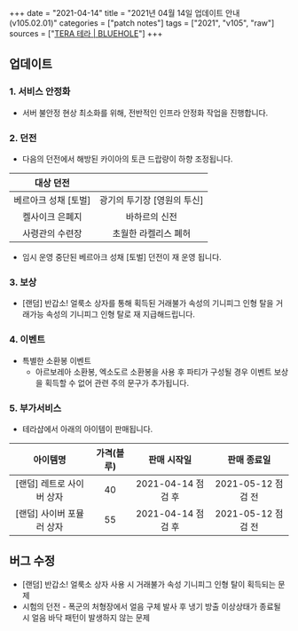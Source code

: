 +++
date = "2021-04-14"
title = "2021년 04월 14일 업데이트 안내 (v105.02.01)"
categories = ["patch notes"]
tags = ["2021", "v105", "raw"]
sources = ["[TERA 테라 | BLUEHOLE](https://playtera.co.kr/news/updates/270)"]
+++

## 업데이트

### 1. 서비스 안정화
- 서버 불안정 현상 최소화를 위해, 전반적인 인프라 안정화 작업을 진행합니다.

### 2. 던전
- 다음의 던전에서 해방된 카이아의 토큰 드랍량이 하향 조정됩니다.

| 대상 던전 ||
| :-: | :-: |
| 베르아크 성채 [토벌] | 광기의 투기장 [영원의 투신] |
| 켈사이크 은폐지 | 바하르의 신전 |
| 사령관의 수련장 | 초월한 라켈리스 폐허 |

- 임시 운영 중단된 베르아크 성채 [토벌] 던전이 재 운영 됩니다.
 
### 3. 보상
- [랜덤] 반갑소! 얼룩소 상자를 통해 획득된 거래불가 속성의 기니피그 인형 탈을 거래가능 속성의 기니피그 인형 탈로 재 지급해드립니다.
 
### 4. 이벤트
- 특별한 소환봉 이벤트
  - 아르보레아 소환봉, 엑소도르 소환봉을 사용 후 파티가 구성될 경우 이벤트 보상을 획득할 수 없어 관련 주의 문구가 추가됩니다.
 
### 5. 부가서비스
- 테라샵에서 아래의 아이템이 판매됩니다.

| 아이템명 | 가격(블루) | 판매 시작일 | 판매 종료일 |
| :-: | :-: | :-: | :-: |
| [랜덤] 레트로 사이버 상자 | 40 | 2021-04-14 점검 후 | 2021-05-12 점검 전 |
| [랜덤] 사이버 포뮬러 상자 | 55 | 2021-04-14 점검 후 | 2021-05-12 점검 전 |
 
## 버그 수정

- [랜덤] 반갑소! 얼룩소 상자 사용 시 거래불가 속성 기니피그 인형 탈이 획득되는 문제
- 시험의 던전 - 폭군의 처형장에서 얼음 구체 발사 후 냉기 방출 이상상태가 종료될 시 얼음 바닥 패턴이 발생하지 않는 문제
